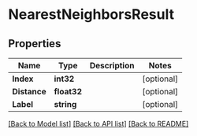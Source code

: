 # NearestNeighborsResult

## Properties

Name | Type | Description | Notes
------------ | ------------- | ------------- | -------------
**Index** | **int32** |  | [optional] 
**Distance** | **float32** |  | [optional] 
**Label** | **string** |  | [optional] 

[[Back to Model list]](../README.md#documentation-for-models) [[Back to API list]](../README.md#documentation-for-api-endpoints) [[Back to README]](../README.md)


